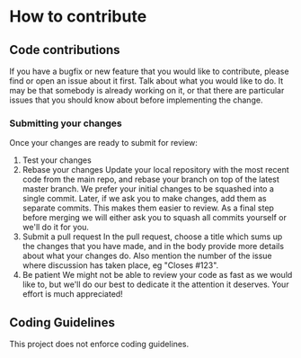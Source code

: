 # How to contribute

## Code contributions

If you have a bugfix or new feature that you would like to contribute, please find or open an issue about it first. Talk about what you would like to do. It may be that somebody is already working on it, or that there are particular issues that you should know about before implementing the change.

### Submitting your changes

Once your changes are ready to submit for review:

1. Test your changes
2. Rebase your changes
   Update your local repository with the most recent code from the main repo, and rebase your branch on top of the latest master branch. We prefer your initial changes to be squashed into a single commit. Later, if we ask you to make changes, add them as separate commits. This makes them easier to review. As a final step before merging we will either ask you to squash all commits yourself or we'll do it for you.
3. Submit a pull request
    In the pull request, choose a title which sums up the changes that you have made, and in the body provide more details about what your changes do. Also mention the number of the issue where discussion has taken place, eg "Closes #123".
4. Be patient
    We might not be able to review your code as fast as we would like to, but we'll do our best to dedicate it the attention it deserves. Your effort is much appreciated!

## Coding Guidelines

This project does not enforce coding guidelines.
